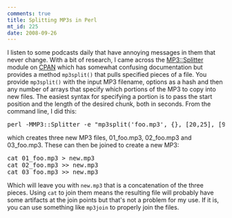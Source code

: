 ```yaml
--- 
comments: true
title: Splitting MP3s in Perl
mt_id: 225
date: 2008-09-26
---
```

I listen to some podcasts daily that have annoying messages in them that never change.  With a bit of research, I came across the [MP3::Splitter](http://search.cpan.org/~ilyaz/MP3-Splitter-0.04/Splitter.pm) module on [CPAN](http://search.cpan.org/) which has somewhat confusing documentation but provides a method `mp3split()` that pulls specified pieces of a file.  You provide `mp3split()` with the input MP3 filename, options as a hash and then any number of arrays that specify which portions of the MP3 to copy into new files.  The easiest syntax for specifying a portion is to pass the start position and the length of the desired chunk, both in seconds.  From the command line, I did this:

<pre class="brush: bash;">
perl -MMP3::Splitter -e "mp3split('foo.mp3', {}, [20,25], [95,600], [950,INF])"
</pre>

which creates three new MP3 files, 01_foo.mp3, 02_foo.mp3 and 03_foo.mp3.  These can then be joined to create a new MP3:

<pre class="brush: bash;">
cat 01_foo.mp3 > new.mp3
cat 02_foo.mp3 >> new.mp3
cat 03_foo.mp3 >> new.mp3
</pre>

Which will leave you with `new.mp3` that is a concatenation of the three pieces.  Using `cat` to join them means the resulting file will probably have some artifacts at the join points but that's not a problem for my use.  If it is, you can use something like `mp3join` to properly join the files.
